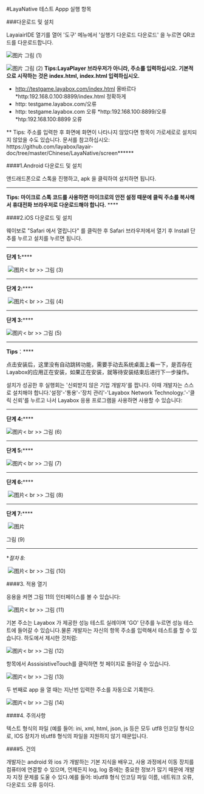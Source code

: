#LayaNative 테스트 Appp 실행 항목

###다운로드 및 설치

LayaiairIDE 열기를 열어 '도구' 메뉴에서 '실행기 다운로드 다운로드' 을 누르면 QR코드를 다운로드합니다.

​![图片](img/1.png)
그림 (1)

​![图片](img/2.png)
그림 (2)
**Tips:LayaPlayer 브라우저가 아니라, 주소를 입력하십시오. 기본적으로 시작하는 것은 index.html, index.html 입력하십시오.**
* http://testgame.layabox.com/index.html 올바르다
*http:192.168.0.100:8899/index.html 정확하게
* http: testgame.layabox.com/오류
* http: testgame.layabox.com 오류
*http:192.168.100:8899/오류
*htp:192.168.100:8899 오류

** Tips: 주소를 입력한 후 화면에 화면이 나타나지 않았다면 항목이 가로세로로 설치되지 않았을 수도 있습니다. 문서를 참고하십시오: htttps://github.com/layabox/layair-doc/tree/master/Chinese/LayaNative/screen******

####1.Android 다운로드 및 설치

앤드래드폰으로 스톡을 진행하고, apk 을 클릭하여 설치하면 됩니다.
****
**Tips: 마이크로 스톡 코드를 사용하면 마이크로의 안전 설정 때문에 클릭 주소를 복사해서 휴대전화 브라우저로 다운로드해야 합니다.**    ****

####2.iOS 다운로드 및 설치

웨이보로 "Safari 에서 열립니다" 를 클릭한 후 Safari 브라우저에서 열기 후 Install 단추를 누르고 설치를 누르면 됩니다.
****
**단계 1:******



​	![图片](img/3.png)< br >>
그림 (3)
****

 



**단계 2:******



​	![图片](img/4.png)< br >>
그림 (4)
****

 



**단계 3:******

​![图片](img/5.png)< br >>
그림 (5)
****

  **Tips**：****


点击安装后，这里没有自动跳转功能，需要手动去系统桌面上看一下，是否存在Layabox的应用正在安装，如果正在安装，就等待安装结束后进行下一步操作。



설치가 성공한 후 실행회는 '신뢰받지 않은 기업 개발자'를 팝니다. 이때 개발자는 스스로 설치해야 합니다.'설정'-'통용'-'장치 관리'-'Layabox Network Technology.'-'클릭 신뢰'를 누르고 나서 Layabox 응용 프로그램을 사용하면 사용할 수 있습니다:
****
**단계 4:******

​![图片](img/6.png)< br >>
그림 (6)
****

 



**단계 5:******

​![图片](img/7.png)< br >>
그림 (7)
****

 



**단계 6:******



​	![图片](img/8.png)< br >>
그림 (8)
****

 



**단계 7:******



​	![图片](img/9.png)<br>

그림 (9)
****

 



**절차 8:*



​	![图片](img/10.png)< br >>
그림 (10)



 



####3. 적용 열기

응용을 켜면 그림 11의 인터페이스를 볼 수 있습니다:



​	![图片](img/11.png)< br >>
그림 (11)

기본 주소는 Layabox 가 제공한 성능 테스트 실례이며 'GO' 단추를 누르면 성능 테스트에 들어갈 수 있습니다.물론 개발자는 자신의 항목 주소를 입력해서 테스트를 할 수 있습니다. 하도에서 제시한 것처럼:



​![图片](img/12.png)< br >>
그림 (12)

항목에서 AsssisistiveTouch를 클릭하면 첫 페이지로 돌아갈 수 있습니다.

​![图片](img/13.png)< br >>
그림 (13)

두 번째로 app 을 열 때는 지난번 입력한 주소를 자동으로 기록한다.

​![图片](img/14.png)< br >>
그림 (14)



 



####4. 주의사항

텍스트 형식의 파일 (예를 들어: ini, xml, html, json, js 등은 모두 utf8 인코딩 형식으로, IOS 장치가 비utf8 형식의 파일을 지원하지 않기 때문입니다.


####5. 건의

개발자는 android 와 ios 가 개발하는 기본 지식을 배우고, 사용 과정에서 이동 장치를 컴퓨터에 연결할 수 있으며, 언제든지 log, log 중에는 중요한 정보가 많기 때문에 개발자 지정 문제를 도울 수 있다.예를 들어: 비utf8 형식 인코딩 파일 이름, 네트워크 오류, 다운로드 오류 등이다.